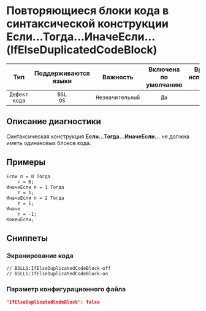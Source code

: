 # Повторяющиеся блоки кода в синтаксической конструкции Если...Тогда...ИначеЕсли... (IfElseDuplicatedCodeBlock)

|      Тип      |    Поддерживаются<br>языки    |     Важность     |    Включена<br>по умолчанию    |    Время на<br>исправление (мин)    |     Теги     |
|:-------------:|:-----------------------------:|:----------------:|:------------------------------:|:-----------------------------------:|:------------:|
| `Дефект кода` |         `BSL`<br>`OS`         | `Незначительный` |              `Да`              |                `10`                 | `suspicious` |

<!-- Блоки выше заполняются автоматически, не трогать -->
## Описание диагностики

Синтаксическая конструкция **Если...Тогда...ИначеЕсли...** не должна иметь одинаковых блоков кода.

## Примеры

```bsl
Если п = 0 Тогда
    т = 0;
ИначеЕсли п = 1 Тогда
    т = 1;
ИначеЕсли п = 2 Тогда
    т = 1;
Иначе
    т = -1;
КонецЕсли;
```

## Сниппеты

<!-- Блоки ниже заполняются автоматически, не трогать -->
### Экранирование кода

```bsl
// BSLLS:IfElseDuplicatedCodeBlock-off
// BSLLS:IfElseDuplicatedCodeBlock-on
```

### Параметр конфигурационного файла

```json
"IfElseDuplicatedCodeBlock": false
```

